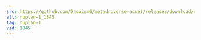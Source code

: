 ```yaml
---
src: https://github.com/Dadaism6/metadriverse-asset/releases/download/assetsv1.0.1/nuplan-1_1845.mp4
alt: nuplan-1_1845
tag: nuplan-1
vid: 1845
---
```

